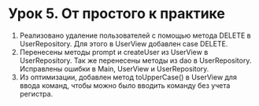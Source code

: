 # Урок 5. От простого к практике

1. Реализовано удаление пользователей с помощью метода DELETE в UserRepository. Для этого в UserView добавлен case DELETE.
2. Перенecены методы prompt и createUser из UserView в UserRepository. 
Так же перенесены методы из dao в UserRepository. Исправлены ошибки в Main, UserView и UserRepository. 
3. Из оптимизации, добавлен метод toUpperCase() в UserView для ввода команд, чтобы можно было вводить команду без учета регистра. 